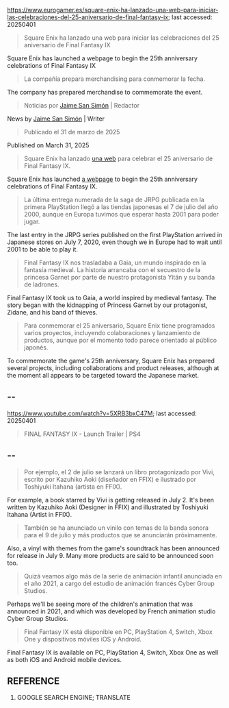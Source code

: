 https://www.eurogamer.es/square-enix-ha-lanzado-una-web-para-iniciar-las-celebraciones-del-25-aniversario-de-final-fantasy-ix; last accessed: 20250401

> Square Enix ha lanzado una web para iniciar las celebraciones del 25 aniversario de Final Fantasy IX

Square Enix has launched a webpage to begin the 25th anniversary celebrations of Final Fantasy IX
 
> La compañía prepara merchandising para conmemorar la fecha.

The company has prepared merchandise to commemorate the event.

> Noticias por [Jaime San Simón](https://www.eurogamer.es/authors/jaime-san-simon) | Redactor

News by [Jaime San Simón](https://www.eurogamer.es/authors/jaime-san-simon) | Writer

> Publicado el 31 de marzo de 2025

Published on March 31, 2025

> Square Enix ha lanzado [una web](https://jp.finalfantasy.com/ffix25th) para celebrar el 25 aniversario de Final Fantasy IX.

Square Enix has launched [a webpage](https://jp.finalfantasy.com/ffix25th) to begin the 25th anniversary celebrations of Final Fantasy IX.

> La última entrega numerada de la saga de JRPG publicada en la primera PlayStation llegó a las tiendas japonesas el 7 de julio del año 2000, aunque en Europa tuvimos que esperar hasta 2001 para poder jugar.

The last entry in the JRPG series published on the first PlayStation arrived in Japanese stores on July 7, 2020, even though we in Europe had to wait until 2001 to be able to play it.

> Final Fantasy IX nos trasladaba a Gaia, un mundo inspirado en la fantasía medieval. La historia arrancaba con el secuestro de la princesa Garnet por parte de nuestro protagonista Yitán y su banda de ladrones.

Final Fantasy IX took us to Gaia, a world inspired by medieval fantasy. The story began with the kidnapping of Princess Garnet by our protagonist, Zidane, and his band of thieves.

> Para conmemorar el 25 aniversario, Square Enix tiene programados varios proyectos, incluyendo colaboraciones y lanzamiento de productos, aunque por el momento todo parece orientado al público japonés. 

To commemorate the game's 25th anniversary, Square Enix has prepared several projects, including collaborations and product releases, although at the moment all appears to be targeted toward the Japanese market.

## --

https://www.youtube.com/watch?v=5XRB3bxC47M; last accessed: 20250401

> FINAL FANTASY IX - Launch Trailer | PS4 


## --

> Por ejemplo, el 2 de julio se lanzará un libro protagonizado por Vivi, escrito por Kazuhiko Aoki (diseñador en FFIX) e ilustrado por Toshiyuki Itahana (artista en FFIX).

For example, a book starred by Vivi is getting released in July 2. It's been written by Kazuhiko Aoki (Designer in FFIX) and illustrated by Toshiyuki Itahana (Artist in FFIX).

> También se ha anunciado un vinilo con temas de la banda sonora para el 9 de julio y más productos que se anunciarán próximamente.

Also, a vinyl with themes from the game's soundtrack has been announced for release in July 9. Many more products are said to be announced soon too.

> Quizá veamos algo más de la serie de animación infantil anunciada en el año 2021, a cargo del estudio de animación francés Cyber Group Studios.

Perhaps we'll be seeing more of the children's animation that was announced in 2021, and which was developed by French animation studio Cyber Group Studios.

> Final Fantasy IX está disponible en PC, PlayStation 4, Switch, Xbox One y dispositivos móviles iOS y Android. 

Final Fantasy IX is available on PC, PlayStation 4, Switch, Xbox One as well as both iOS and Android mobile devices. 

## REFERENCE

1) GOOGLE SEARCH ENGINE; TRANSLATE
